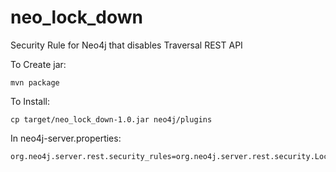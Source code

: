neo_lock_down
=============

Security Rule for Neo4j that disables Traversal REST API

To Create jar:

    mvn package

To Install:

    cp target/neo_lock_down-1.0.jar neo4j/plugins


In neo4j-server.properties:

    org.neo4j.server.rest.security_rules=org.neo4j.server.rest.security.LockDownSecurityRule